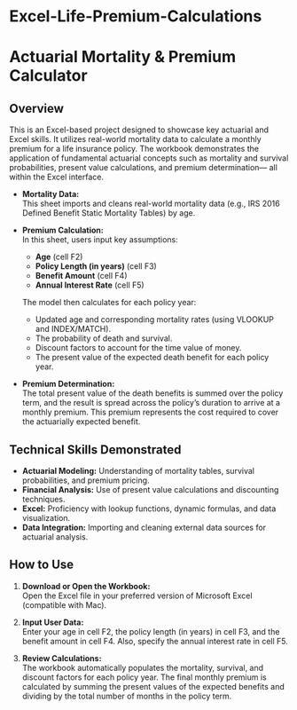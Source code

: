 # Excel-Life-Premium-Calculations

# Actuarial Mortality & Premium Calculator

## Overview
This is an Excel-based project designed to showcase key actuarial and Excel skills. It utilizes real-world mortality data to calculate a monthly premium for a life insurance policy. The workbook demonstrates the application of fundamental actuarial concepts such as mortality and survival probabilities, present value calculations, and premium determination— all within the Excel interface.

- **Mortality Data:**  
  This sheet imports and cleans real-world mortality data (e.g., IRS 2016 Defined Benefit Static Mortality Tables) by age.

- **Premium Calculation:**  
  In this sheet, users input key assumptions:
  - **Age** (cell F2)
  - **Policy Length (in years)** (cell F3)
  - **Benefit Amount** (cell F4)
  - **Annual Interest Rate** (cell F5)

  The model then calculates for each policy year:
  - Updated age and corresponding mortality rates (using VLOOKUP and INDEX/MATCH).
  - The probability of death and survival.
  - Discount factors to account for the time value of money.
  - The present value of the expected death benefit for each policy year.

- **Premium Determination:**  
  The total present value of the death benefits is summed over the policy term, and the result is spread across the policy’s duration to arrive at a monthly premium. This premium represents the cost required to cover the actuarially expected benefit.

## Technical Skills Demonstrated
- **Actuarial Modeling:** Understanding of mortality tables, survival probabilities, and premium pricing.
- **Financial Analysis:** Use of present value calculations and discounting techniques.
- **Excel:** Proficiency with lookup functions, dynamic formulas, and data visualization.
- **Data Integration:** Importing and cleaning external data sources for actuarial analysis.

## How to Use
1. **Download or Open the Workbook:**  
   Open the Excel file in your preferred version of Microsoft Excel (compatible with Mac).

2. **Input User Data:**  
   Enter your age in cell F2, the policy length (in years) in cell F3, and the benefit amount in cell F4. Also, specify the annual interest rate in cell F5.

3. **Review Calculations:**  
   The workbook automatically populates the mortality, survival, and discount factors for each policy year. The final monthly premium is calculated by summing the present values of the expected benefits and dividing by the total number of months in the policy term.


